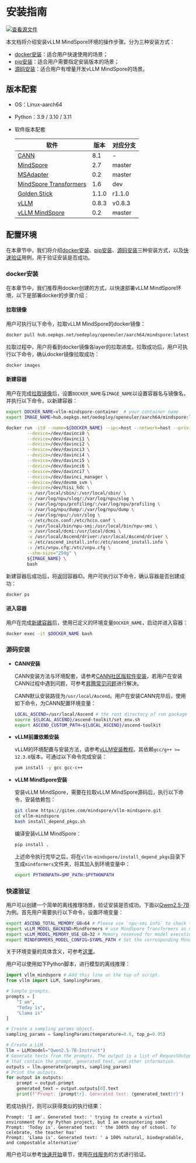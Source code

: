 # 安装指南

[![查看源文件](https://mindspore-website.obs.cn-north-4.myhuaweicloud.com/website-images/master/resource/_static/logo_source.svg)](https://gitee.com/mindspore/docs/blob/master/docs/vllm_mindspore/docs/source_zh_cn/getting_started/installation/installation.md)

本文档将介绍安装vLLM MindSpore环境的操作步骤。分为三种安装方式：

- [docker安装](#docker安装)：适合用户快速使用的场景；
- [pip安装](#pip安装)：适合用户需要指定安装版本的场景；
- [源码安装](#源码安装)：适合用户有增量开发vLLM MindSpore的场景。

## 版本配套

- OS：Linux-aarch64
- Python：3.9 / 3.10 / 3.11
- 软件版本配套

   | 软件 | 版本 | 对应分支 |
   | -----    | -----   |  ----- |
   |[CANN](https://www.hiascend.com/developer/download/community/result?module=cann)     |   8.1      |  -    |
   |[MindSpore](https://www.mindspore.cn/install/) |  2.7    | master     |
   |[MSAdapter](https://git.openi.org.cn/OpenI/MSAdapter)| 0.2 | master  |
   |[MindSpore Transformers](https://gitee.com/mindspore/mindformers)|1.6      | dev |
   |[Golden Stick](https://gitee.com/mindspore/golden-stick)|1.1.0    | r1.1.0 |
   |[vLLM](https://github.com/vllm-project/vllm)      | 0.8.3 | v0.8.3   |
   |[vLLM MindSpore](https://gitee.com/mindspore/vllm-mindspore) | 0.2 | master  |

## 配置环境

在本章节中，我们将介绍[docker安装](#docker安装)、[pip安装](#pip安装)、[源码安装](#源码安装)三种安装方式，以及[快速验证](#快速验证)用例，用于验证安装是否成功。

### docker安装

在本章节中，我们推荐用docker创建的方式，以快速部署vLLM MindSpore环境，以下是部署docker的步骤介绍：

#### 拉取镜像

用户可执行以下命令，拉取vLLM MindSpore的docker镜像：

```bash
docker pull hub.oepkgs.net/oedeploy/openeuler/aarch64/mindspore:latest
```

拉取过程中，用户将看到docker镜像各layer的拉取进度。拉取成功后，用户可执行以下命令，确认docker镜像拉取成功：

```bash
docker images
```

#### 新建容器

用户在完成[拉取镜像](#拉取镜像)后，设置`DOCKER_NAME`与`IMAGE_NAME`以设置容器名与镜像名，并执行以下命令，以新建容器：

```bash
export DOCKER_NAME=vllm-mindspore-container  # your container name
export IMAGE_NAME=hub.oepkgs.net/oedeploy/openeuler/aarch64/mindspore:latest  # your image name

docker run -itd --name=${DOCKER_NAME} --ipc=host --network=host --privileged=true \
        --device=/dev/davinci0 \
        --device=/dev/davinci1 \
        --device=/dev/davinci2 \
        --device=/dev/davinci3 \
        --device=/dev/davinci4 \
        --device=/dev/davinci5 \
        --device=/dev/davinci6 \
        --device=/dev/davinci7 \
        --device=/dev/davinci_manager \
        --device=/dev/devmm_svm \
        --device=/dev/hisi_hdc \
        -v /usr/local/sbin/:/usr/local/sbin/ \
        -v /var/log/npu/slog/:/var/log/npu/slog \
        -v /var/log/npu/profiling/:/var/log/npu/profiling \
        -v /var/log/npu/dump/:/var/log/npu/dump \
        -v /var/log/npu/:/usr/slog \
        -v /etc/hccn.conf:/etc/hccn.conf \
        -v /usr/local/bin/npu-smi:/usr/local/bin/npu-smi \
        -v /usr/local/dcmi:/usr/local/dcmi \
        -v /usr/local/Ascend/driver:/usr/local/Ascend/driver \
        -v /etc/ascend_install.info:/etc/ascend_install.info \
        -v /etc/vnpu.cfg:/etc/vnpu.cfg \
        --shm-size="250g" \
        ${IMAGE_NAME} \
        bash
```

新建容器后成功后，将返回容器ID。用户可执行以下命令，确认容器是否创建成功：

```bash
docker ps
```

#### 进入容器

用户在完成[新建容器](#新建容器)后，使用已定义的环境变量`DOCKER_NAME`，启动并进入容器：

```bash
docker exec -it $DOCKER_NAME bash
```

### 源码安装

- **CANN安装**

    CANN安装方法与环境配套，请参考[CANN社区版软件安装](https://www.hiascend.com/document/detail/zh/CANNCommunityEdition/82RC1alpha002/softwareinst/instg/instg_0001.html?Mode=PmIns&OS=openEuler&Software=cannToolKit)，若用户在安装CANN过程中遇到问题，可参考[昇腾常见问题](https://www.hiascend.com/document/detail/zh/AscendFAQ/ProduTech/CANNFAQ/cannfaq_000.html)进行解决。

    CANN默认安装路径为`/usr/local/Ascend`。用户在安装CANN完毕后，使用如下命令，为CANN配置环境变量：

    ```bash
    LOCAL_ASCEND=/usr/local/Ascend # the root directory of run package
    source ${LOCAL_ASCEND}/ascend-toolkit/set_env.sh
    export ASCEND_CUSTOM_PATH=${LOCAL_ASCEND}/ascend-toolkit
    ```

- **vLLM前置依赖安装**

    vLLM的环境配置与安装方法，请参考[vLLM安装教程](https://docs.vllm.ai/en/v0.8.3/getting_started/installation/cpu.html)。其依赖`gcc/g++ >= 12.3.0`版本，可通过以下命令完成安装：

    ```bash
    yum install -y gcc gcc-c++
    ```

- **vLLM MindSpore安装**

    安装vLLM MindSpore，需要在拉取vLLM MindSpore源码后，执行以下命令，安装依赖包：

    ```bash
    git clone https://gitee.com/mindspore/vllm-mindspore.git
    cd vllm-mindspore
    bash install_depend_pkgs.sh
    ```

    编译安装vLLM MindSpore：

    ```bash
    pip install .
    ```

    上述命令执行完毕之后，将在`vllm-mindspore/install_depend_pkgs`目录下生成`mindformers`文件夹，将其加入到环境变量中：

    ```bash
    export PYTHONPATH=$MF_PATH:$PYTHONPATH
    ```

### 快速验证

用户可以创建一个简单的离线推理场景，验证安装是否成功。下面以[Qwen2.5-7B](https://huggingface.co/Qwen/Qwen2.5-7B-Instruct) 为例。首先用户需要执行以下命令，设置环境变量：

```bash
export ASCEND_TOTAL_MEMORY_GB=64 # Please use `npu-smi info` to check the memory.
export vLLM_MODEL_BACKEND=MindFormers # use MindSpore Transformers as model backend.
export vLLM_MODEL_MEMORY_USE_GB=32 # Memory reserved for model execution. Set according to the model's maximum usage, with the remaining environment used for kvcache allocation
export MINDFORMERS_MODEL_CONFIG=$YAML_PATH # Set the corresponding MindSpore Transformers model's YAML file.
```

关于环境变量的具体含义，可参考[这里](../quick_start/quick_start.md#设置环境变量)。

用户可以使用如下Python脚本，进行模型的离线推理：

```python
import vllm_mindspore # Add this line on the top of script.
from vllm import LLM, SamplingParams

# Sample prompts.
prompts = [
    "I am",
    "Today is",
    "Llama is"
]

# Create a sampling params object.
sampling_params = SamplingParams(temperature=0.0, top_p=0.95)

# Create a LLM
llm = LLM(model="Qwen2.5-7B-Instruct")
# Generate texts from the prompts. The output is a list of RequestOutput objects
# that contain the prompt, generated text, and other information.
outputs = llm.generate(prompts, sampling_params)
# Print the outputs.
for output in outputs:
    prompt = output.prompt
    generated_text = output.outputs[0].text
    print(f"Prompt: {prompt!r}. Generated text: {generated_text!r}")
```

若成功执行，则可以获得类似的执行结果：

```text
Prompt: 'I am'. Generated text: ' trying to create a virtual environment for my Python project, but I am encountering some'
Prompt: 'Today is'. Generated text: ' the 100th day of school. To celebrate, the teacher has'
Prompt: 'Llama is'. Generated text: ' a 100% natural, biodegradable, and compostable alternative'
```

用户也可以参考[快速开始](../quick_start/quick_start.md)章节，使用[在线服务](../quick_start/quick_start.md#在线服务)的方式进行验证。
